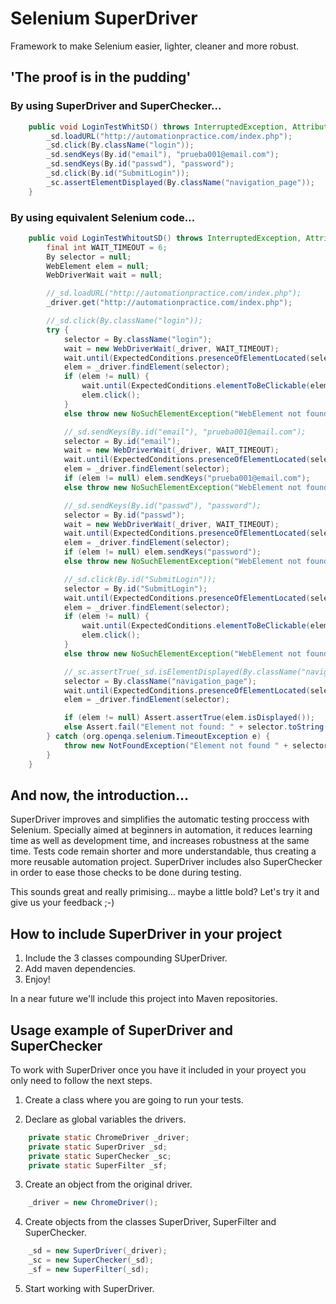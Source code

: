 # Selenium SuperDriver
 	 
Framework to make Selenium easier, lighter, cleaner and more robust.

## 'The proof is in the pudding'

### By using SuperDriver and SuperChecker...

```java
    public void LoginTestWhitSD() throws InterruptedException, AttributeNotFoundException{
        _sd.loadURL("http://automationpractice.com/index.php");
        _sd.click(By.className("login"));
        _sd.sendKeys(By.id("email"), "prueba001@email.com");
        _sd.sendKeys(By.id("passwd"), "password");
        _sd.click(By.id("SubmitLogin"));
        _sc.assertElementDisplayed(By.className("navigation_page"));
    }
``` 	 

### By using equivalent Selenium code...

```java
    public void LoginTestWhitoutSD() throws InterruptedException, AttributeNotFoundException{
        final int WAIT_TIMEOUT = 6;
        By selector = null;
        WebElement elem = null;
        WebDriverWait wait = null;

        //_sd.loadURL("http://automationpractice.com/index.php");
        _driver.get("http://automationpractice.com/index.php");

        //_sd.click(By.className("login"));
        try {
            selector = By.className("login");
            wait = new WebDriverWait(_driver, WAIT_TIMEOUT);
            wait.until(ExpectedConditions.presenceOfElementLocated(selector)); 
            elem = _driver.findElement(selector);
            if (elem != null) {
                wait.until(ExpectedConditions.elementToBeClickable(elem));
                elem.click();
            }
            else throw new NoSuchElementException("WebElement not found.");

            //_sd.sendKeys(By.id("email"), "prueba001@email.com");
            selector = By.id("email");
            wait = new WebDriverWait(_driver, WAIT_TIMEOUT);
            wait.until(ExpectedConditions.presenceOfElementLocated(selector)); 
            elem = _driver.findElement(selector);
            if (elem != null) elem.sendKeys("prueba001@email.com");
            else throw new NoSuchElementException("WebElement not found.");

            //_sd.sendKeys(By.id("passwd"), "password");
            selector = By.id("passwd");
            wait = new WebDriverWait(_driver, WAIT_TIMEOUT);
            wait.until(ExpectedConditions.presenceOfElementLocated(selector)); 
            elem = _driver.findElement(selector);
            if (elem != null) elem.sendKeys("password");
            else throw new NoSuchElementException("WebElement not found.");

            //_sd.click(By.id("SubmitLogin"));
            selector = By.id("SubmitLogin");
            wait.until(ExpectedConditions.presenceOfElementLocated(selector)); 
            elem = _driver.findElement(selector);
            if (elem != null) {
                wait.until(ExpectedConditions.elementToBeClickable(elem));
                elem.click();
            }
            else throw new NoSuchElementException("WebElement not found.");

            //_sc.assertTrue(_sd.isElementDisplayed(By.className("navigation_page")));
            selector = By.className("navigation_page");
            wait.until(ExpectedConditions.presenceOfElementLocated(selector)); 
            elem = _driver.findElement(selector);

            if (elem != null) Assert.assertTrue(elem.isDisplayed());
            else Assert.fail("Element not found: " + selector.toString());
        } catch (org.openqa.selenium.TimeoutException e) {
            throw new NotFoundException("Element not found " + selector.toString());
        }
    }
```

## And now, the introduction...
 	 
SuperDriver improves and simplifies the automatic testing proccess with Selenium. Specially aimed at beginners in automation, it reduces learning time as well as development time, and increases robustness at the same time. Tests code remain shorter and more understandable, thus creating a more reusable automation project. SuperDriver includes also SuperChecker in order to ease those checks to be done during testing.

This sounds great and really primising... maybe a little bold? Let's try it and give us your feedback ;-)   
   	   
 ## How to include SuperDriver in your project
 
   1) Include the 3 classes compounding SUperDriver.
   2) Add maven dependencies.
   3) Enjoy!
   
In a near future we'll include this project into Maven repositories.
  	 	  	 
  	 	  	 
## Usage example of SuperDriver and SuperChecker
  	 	  	 
To work with SuperDriver once you have it included in your proyect you only need to follow the next steps.
 	 
   1) Create a class where you are going to run your tests.
 	 
   2) Declare as global variables the drivers.
```java  	 	  	 
    private static ChromeDriver _driver;
    private static SuperDriver _sd;
    private static SuperChecker _sc;
    private static SuperFilter _sf;
```

   3) Create an object from the original driver.
```java  	 	  	 
    _driver = new ChromeDriver();
```      	     	      	     
   4) Create objects from the classes SuperDriver, SuperFilter and SuperChecker.
```java  	 	  	 
    _sd = new SuperDriver(_driver);
    _sc = new SuperChecker(_sd);
    _sf = new SuperFilter(_sd);
```

  5) Start working with SuperDriver.
  
